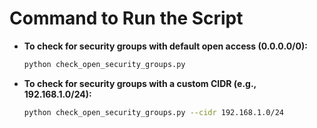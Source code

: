 # Command to Run the Script

- **To check for security groups with default open access (0.0.0.0/0):**
  ```bash
  python check_open_security_groups.py
  ```

- **To check for security groups with a custom CIDR (e.g., 192.168.1.0/24):**
  ```bash
  python check_open_security_groups.py --cidr 192.168.1.0/24
  ```
